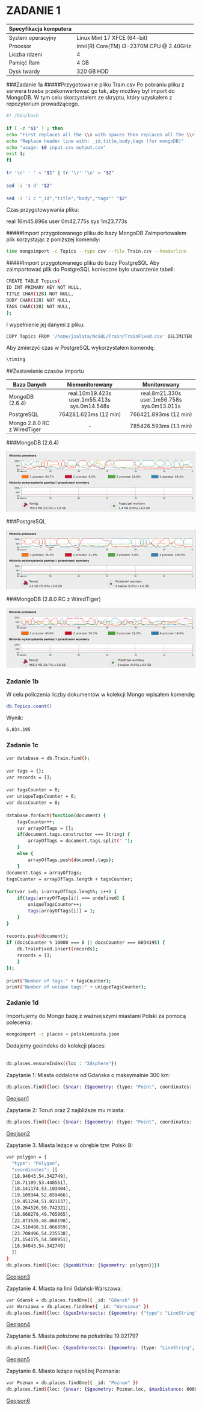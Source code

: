 ZADANIE 1
=====


|Specyfikacja komputera |                                         |
|-----------------------|-----------------------------------------|
| System operacyjny     | Linux Mint 17 XFCE (64-bit)             |
| Procesor              | Intel(R) Core(TM) i3-2370M CPU @ 2.40GHz|
| Liczba rdzeni         | 4                                       |
| Pamięć Ram            | 4 GB                                    |
| Dysk twardy           | 320 GB HDD                              |


###Zadanie 1a
#####Przygotowanie pliku Train.csv
Po pobraniu pliku z serwera trzeba przekonwertować go tak, aby możliwy był import do MongoDB.
W tym celu skorzystałem ze skryptu, który uzyskałem z repozytorium prowadzącego.
```sh
#! /bin/bash

if [ -z "$1" ] ; then
echo "First replaces all the \\n with spaces then replaces all the \\r with \\n"
echo "Replace header line with: _id,title,body,tags (for mongoDB)"
echo "usage: $0 input.csv output.csv"
exit 1;
fi

tr '\n' ' ' < "$1" | tr '\r' '\n' > "$2"

sed -i '$ d' "$2"

sed -i '1 c "_id","title","body","tags"' "$2" 
```
Czas przygotowywania pliku:

real	16m45.896s
user	0m42.775s
sys	1m23.773s

#####Import przygotowanego pliku do bazy MongoDB
Zaimportowałem plik korzystając z poniższej komendy:
```sh
time mongoimport -c Topics --type csv --file Train.csv --headerline
```
#####Import przygotowanego pliku do bazy PostgreSQL
Aby zaimportować plik do PostgreSQL konieczne było utworzenie tabeli:
```sh
CREATE TABLE Topics(
ID INT PRIMARY KEY NOT NULL,
TITLE CHAR(128) NOT NULL,
BODY CHAR(128) NOT NULL,
TAGS CHAR(128) NOT NULL,
);
```
I wypełnienie jej danymi z pliku:
```sh
COPY Topics FROM '/home/jsalata/NoSQL/Train/TrainFixed.csv' DELIMITER ',' CSV;
```
Aby zmierzyć czas w PostgreSQL wykorzystałem komendę:
```sh
\timing
```
##Zestawienie czasów importu

| Baza Danych |                    Niemonitorowany             |                    Monitorowany          |
|-------------|:----------------------------------------------:|:----------------------------------------:|
|   MongoDB (2.6.4)   | real.10m19.423s  user.1m55.413s  sys.0m14.548s | real.8m21.330s  user.1m56.758s  sys.0m13.011s|
| PostgreSQL  |  764281.623ms (12 min) |   766421.893ms (12 min)   |   
| Mongo 2.8.0 RC z WiredTiger  |   -     |  785426.593ms (13 min) | 

###MongoDB (2.6.4)

![Alt text](https://raw.githubusercontent.com/jsalata/NoSQL/master/images/mongo264.png)

###PostgreSQL

![Alt text](https://raw.githubusercontent.com/jsalata/NoSQL/master/images/psql.png)

###MongoDB (2.8.0 RC z WiredTiger)

![Alt text](https://raw.githubusercontent.com/jsalata/NoSQL/master/images/mongo280.png)

### Zadanie 1b
W celu policzenia liczby dokumentów w kolekcji Mongo wpisałem komendę:
```sh
db.Topics.count()
```
Wynik:
```sh
6.034.195
```
### Zadanie 1c
```sh
var database = db.Train.find();

var tags = {};
var records = [];

var tagsCounter = 0;
var uniqueTagsCounter = 0;
var docsCounter = 0;

database.forEach(function(document) {
    tagsCounter++;
    var arrayOfTags = [];
    if(document.tags.constructor === String) {
        arrayOfTags = document.tags.split(" ");
    } 
    else { 
        arrayOfTags.push(document.tags);
    }
document.tags = arrayOfTags;
tagsCounter = arrayOfTags.length + tagsCounter;

for(var i=0; i<arrayOfTags.length; i++) {
    if(tags[arrayOfTags[i]] === undefined) {
        uniqueTagsCounter++;  
        tags[arrayOfTags[i]] = 1; 
    }
}

records.push(document);
if (docsCounter % 10000 === 0 || docsCounter === 6034195) {
    db.TrainFixed.insert(records);
    records = [];
    }
});

print("Number of tags:" + tagsCounter);
print("Number of unique tags:" + uniqueTagsCounter);
```
### Zadanie 1d
Importujemy do Mongo bazę z ważniejszymi miastami Polski za pomocą polecenia: 
```sh
mongoimport -c places < polskiemiasta.json
```
Dodajemy geoindeks do kolekcji places:
```sh

db.places.ensureIndex({loc : "2dsphere"})
```
Zapytanie 1: Miasta oddalone od Gdańska o maksymalnie 300 km:
```sh
db.places.find({loc: {$near: {$geometry: {type: "Point", coordinates: [18.62938, 54.35403]}, $maxDistance: 300000}}}).skip(1)
```
[Geojson1](https://github.com/jsalata/NoSQL/blob/master/zapytania/zapytanie1.geojson)

Zapytanie 2: Toruń oraz 2 najbliższe mu miasta:
```sh
db.places.find({loc: {$near: {$geometry: {type: "Point", coordinates: [18.613415, 53.018262]}}}}).limit(3)
```
[Geojson2](https://github.com/jsalata/NoSQL/blob/master/zapytania/zapytanie2.geojson)

Zapytanie 3. Miasta leżące w obrębie tzw. Polski B:
```sh
var polygon = {
  "type": "Polygon",
  "coordinates": [[
  [18.94043,54.342749],
  [18.71109,53.448551],
  [18.141174,53.103404],
  [19.109344,52.659466],
  [19.451294,51.821137],
  [19.264526,50.742321],
  [18.660278,49.765965],
  [22.873535,48.860198],
  [24.510498,51.066859],
  [23.708496,54.235538],
  [21.154175,54.500951],
  [18.94043,54.342749]
  ]]
}
db.places.find({loc: {$geoWithin: {$geometry: polygon}}})
```
[Geojson3](https://github.com/jsalata/NoSQL/blob/master/zapytania/zapytanie3.geojson)

Zapytanie 4. Miasta na linii Gdańsk-Warszawa:
```sh
var Gdansk = db.places.findOne({ _id: "Gdansk" })
var Warszawa = db.places.findOne({ _id: "Warszawa" })
db.places.find({loc: {$geoIntersects: {$geometry: {"type": "LineString", "coordinates": [Gdansk.loc.coordinates,Warszawa.loc.coordinates]}}}})
```
[Geojson4](https://github.com/jsalata/NoSQL/blob/master/zapytania/zapytanie4.geojson)

Zapytanie 5. Miasta położone na południku 19.021797
```sh
db.places.find({loc: {$geoIntersects: {$geometry: {type: "LineString", coordinates: [[19.021797, -90],[19.021797, 90]]}}}})
```
[Geojson5](https://github.com/jsalata/NoSQL/blob/master/zapytania/zapytanie5.geojson) 

Zapytanie 6. Miasto leżące najbliżej Poznania:
```sh
var Poznan = db.places.findOne({ _id: "Poznan" })
db.places.find({loc: {$near: {$geometry: Poznan.loc, $maxDistance: 600000}}}).skip(1).limit(1)
```
[Geojson6](https://github.com/jsalata/NoSQL/blob/master/zapytania/zapytanie6.geojson)
